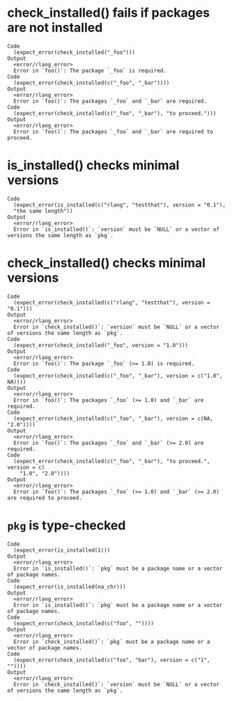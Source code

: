 # check_installed() fails if packages are not installed

    Code
      (expect_error(check_installed("_foo")))
    Output
      <error/rlang_error>
      Error in `foo()`: The package `_foo` is required.
    Code
      (expect_error(check_installed(c("_foo", "_bar"))))
    Output
      <error/rlang_error>
      Error in `foo()`: The packages `_foo` and `_bar` are required.
    Code
      (expect_error(check_installed(c("_foo", "_bar"), "to proceed.")))
    Output
      <error/rlang_error>
      Error in `foo()`: The packages `_foo` and `_bar` are required to proceed.

# is_installed() checks minimal versions

    Code
      (expect_error(is_installed(c("rlang", "testthat"), version = "0.1"),
      "the same length"))
    Output
      <error/rlang_error>
      Error in `is_installed()`: `version` must be `NULL` or a vector of versions the same length as `pkg`.

# check_installed() checks minimal versions

    Code
      (expect_error(check_installed(c("rlang", "testthat"), version = "0.1")))
    Output
      <error/rlang_error>
      Error in `check_installed()`: `version` must be `NULL` or a vector of versions the same length as `pkg`.
    Code
      (expect_error(check_installed("_foo", version = "1.0")))
    Output
      <error/rlang_error>
      Error in `foo()`: The package `_foo` (>= 1.0) is required.
    Code
      (expect_error(check_installed(c("_foo", "_bar"), version = c("1.0", NA))))
    Output
      <error/rlang_error>
      Error in `foo()`: The packages `_foo` (>= 1.0) and `_bar` are required.
    Code
      (expect_error(check_installed(c("_foo", "_bar"), version = c(NA, "2.0"))))
    Output
      <error/rlang_error>
      Error in `foo()`: The packages `_foo` and `_bar` (>= 2.0) are required.
    Code
      (expect_error(check_installed(c("_foo", "_bar"), "to proceed.", version = c(
        "1.0", "2.0"))))
    Output
      <error/rlang_error>
      Error in `foo()`: The packages `_foo` (>= 1.0) and `_bar` (>= 2.0) are required to proceed.

# `pkg` is type-checked

    Code
      (expect_error(is_installed(1)))
    Output
      <error/rlang_error>
      Error in `is_installed()`: `pkg` must be a package name or a vector of package names.
    Code
      (expect_error(is_installed(na_chr)))
    Output
      <error/rlang_error>
      Error in `is_installed()`: `pkg` must be a package name or a vector of package names.
    Code
      (expect_error(check_installed(c("foo", ""))))
    Output
      <error/rlang_error>
      Error in `check_installed()`: `pkg` must be a package name or a vector of package names.
    Code
      (expect_error(check_installed(c("foo", "bar"), version = c("1", ""))))
    Output
      <error/rlang_error>
      Error in `check_installed()`: `version` must be `NULL` or a vector of versions the same length as `pkg`.

